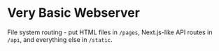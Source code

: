 # Very Basic Webserver

File system routing - put HTML files in `/pages`, Next.js-like API routes in `/api`, and everything else in `/static`.

